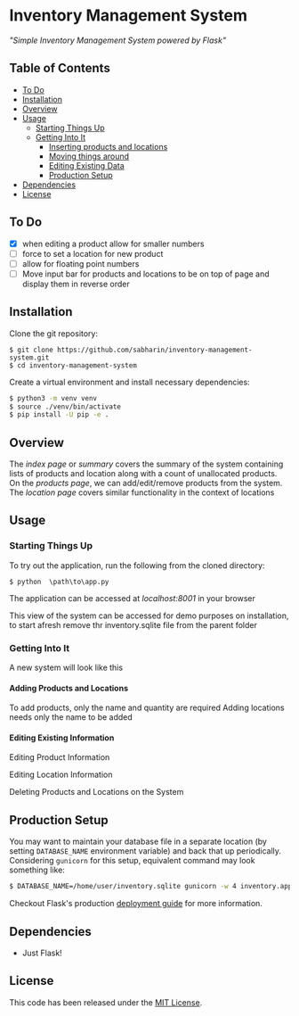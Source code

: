 # Inventory Management System

*"Simple Inventory Management System powered by Flask"*

## Table of Contents

  - [To Do](#to-do)
  - [Installation](#installation)
  - [Overview](#overview)
  - [Usage](#usage)
    - [Starting Things Up](#starting-things-up)
    - [Getting Into It](#getting-into-it)
        - [Inserting products and locations](#adding-products-and-locations)
        - [Moving things around](#moving-things-around)
        - [Editing Existing Data](#editing-existing-information)
        - [Production Setup](#production-setup)
  - [Dependencies](#dependencies)
  - [License](#license)

## To Do

- [x] when editing a product allow for smaller numbers
- [ ] force to set a location for new product
- [ ] allow for floating point numbers
- [ ] Move input bar for products and locations to be on top of page and display them in reverse order

## Installation

Clone the git repository:

``` sourceCode console
$ git clone https://github.com/sabharin/inventory-management-system.git
$ cd inventory-management-system
```

Create a virtual environment and install necessary dependencies:

```bash
$ python3 -m venv venv
$ source ./venv/bin/activate
$ pip install -U pip -e .
```

## Overview

The _index page_ or _summary_ covers the summary of the system containing lists of products and location along with a count of unallocated products.
On the _products page_, we can add/edit/remove products from the system. The _location page_ covers similar functionality in the context of locations

## Usage

### Starting Things Up

To try out the application, run the following from the cloned directory:

``` sourceCode console
$ python  \path\to\app.py
```

The application can be accessed at _localhost:8001_ in your browser

This view of the system can be accessed for demo purposes on installation, to start afresh remove thr inventory.sqlite file from the parent folder

### Getting Into It

A new system will look like this

#### Adding Products and Locations

To add products, only the name and quantity are required
Adding locations needs only the name to be added

#### Editing Existing Information

Editing Product Information

Editing Location Information

Deleting Products and Locations on the System

## Production Setup

You may want to maintain your database file in a separate location (by setting `DATABASE_NAME` environment variable) and back that up periodically. Considering `gunicorn` for this setup, equivalent command may look something like:

```bash
$ DATABASE_NAME=/home/user/inventory.sqlite gunicorn -w 4 inventory.app:app
```

Checkout Flask's production [deployment guide](https://flask.palletsprojects.com/en/2.2.x/deploying/) for more information.

## Dependencies

  - Just Flask\!

## License

This code has been released under the [MIT License](LICENSE).

